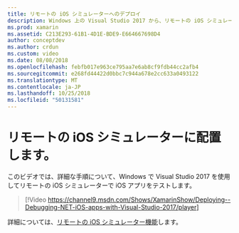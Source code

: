 ```yaml
---
title: リモートの iOS シミュレーターへのデプロイ
description: Windows 上の Visual Studio 2017 から、リモートの iOS シミュレーターにデプロイする方法。
ms.prod: xamarin
ms.assetid: C213E293-61B1-4D1E-BDE9-E664667698D4
author: conceptdev
ms.author: crdun
ms.custom: video
ms.date: 08/08/2018
ms.openlocfilehash: febfb017e963ce795aa7e6ab8cf9fdb44cc2afb4
ms.sourcegitcommit: e268fd44422d0bbc7c944a678e2cc633a0493122
ms.translationtype: MT
ms.contentlocale: ja-JP
ms.lasthandoff: 10/25/2018
ms.locfileid: "50131581"
---
```

# <a name="deploy-to-the-remoted-ios-simulator"></a>リモートの iOS シミュレーターに配置します。

このビデオでは、詳細な手順について、Windows で Visual Studio 2017 を使用してリモートの iOS シミュレーターで iOS アプリをテストします。

> [!Video https://channel9.msdn.com/Shows/XamarinShow/Deploying--Debugging-NET-iOS-apps-with-Visual-Studio-2017/player]

詳細については、[リモートの iOS シミュレーター機能](index.md)します。